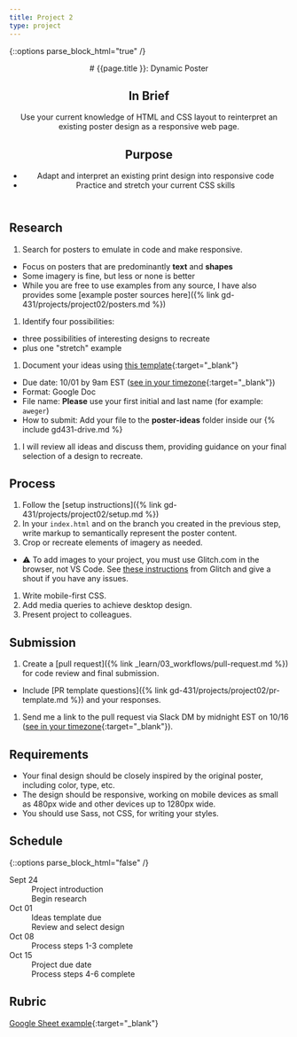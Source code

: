 ```yaml
---
title: Project 2
type: project
---
```


{::options parse_block_html="true" /}

<header>
# {{page.title }}: Dynamic Poster

## In Brief
Use your current knowledge of HTML and CSS layout to reinterpret an existing poster design as a responsive web page.

## Purpose
- Adapt and interpret an existing print design into responsive code
- Practice and stretch your current CSS skills
</header>

<section>

## Research
1. Search for posters to emulate in code and make responsive.
  - Focus on posters that are predominantly **text** and **shapes**
  - Some imagery is fine, but less or none is better
  - While you are free to use examples from any source, I have also provides some [example poster sources here]({% link gd-431/projects/project02/posters.md %})
1. Identify four possibilities:
  - three possibilities of interesting designs to recreate
  - plus one "stretch" example
1. Document your ideas using [this template](https://docs.google.com/document/d/1nQntSNZqwUeqfX8uHrNkrMNwEdKMtvcJ18cK0ehK9z8/copy?usp=sharing){:target="_blank"}
  - Due date: 10/01 by 9am EST ([see in your timezone](https://everytimezone.com/s/5c5adb0f){:target="_blank"})
  - Format: Google Doc
  - File name: **Please** use your first initial and last name (for example: `aweger`)
  - How to submit: Add your file to the **poster-ideas** folder inside our  {% include gd431-drive.md %}
1. I will review all ideas and discuss them, providing guidance on your final selection of a design to recreate.

## Process
1. Follow the [setup instructions]({% link gd-431/projects/project02/setup.md %})
1. In your `index.html` and on the branch you created in the previous step, write markup to semantically represent the poster content.
1. Crop or recreate elements of imagery as needed.
  - <span class="emoji">⚠️</span> To add images to your project, you must use Glitch.com in the browser, not VS Code. See [these instructions](https://glitch.happyfox.com/kb/article/43-how-do-i-add-assets-like-audio-images-or-videos-to-my-projects/) from Glitch and give a shout if you have any issues.
1. Write mobile-first CSS.
1. Add media queries to achieve desktop design.
1. Present project to colleagues.

## Submission
1. Create a [pull request]({% link _learn/03_workflows/pull-request.md %}) for code review and final submission.
  - Include [PR template questions]({% link gd-431/projects/project02/pr-template.md %}) and your responses.
1. Send me a link to the pull request via Slack DM by midnight EST on 10/16 ([see in your timezone](https://everytimezone.com/s/1f14f2eb){:target="_blank"}).


## Requirements
- Your final design should be closely inspired by the original poster, including color, type, etc.
- The design should be responsive, working on mobile devices as small as 480px wide and other devices up to 1280px wide.
- You should use Sass, not CSS, for writing your styles.

</section>

<aside>

## Schedule

{::options parse_block_html="false" /}
<dl>
<dt>Sept 24</dt>
<dd>Project introduction</dd>
<dd>Begin research</dd>
<dt>Oct 01</dt>
<dd>Ideas template due</dd>
<dd>Review and select design</dd>
<dt>Oct 08</dt>
<dd>Process steps 1-3 complete</dd>
<dt>Oct 15</dt>
<dd>Project due date</dd>
<dd>Process steps 4-6 complete</dd>
</dl>

## Rubric
[Google Sheet example](https://docs.google.com/spreadsheets/d/e/2PACX-1vSh5-j09DkLj0Pdjwgki14cSTAYWnLl794H4yft27Fg7ijsFyz2XbBa5Od18e_z8V1KXKfzpqj2LhOT/pubhtml?gid=1932255578&single=true){:target="_blank"}

</aside>
